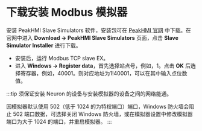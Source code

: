 # 下载安装 Modbus 模拟器

安装 PeakHMI Slave Simulators 软件，安装包可在 [PeakHMI 官网](https://hmisys.com) 中下载。在官网中进入 **Download -> PeakHMI Slave Simulators** 页面，点击 **Slave Simulator Installer** 进行下载。

* 安装后，运行 Modbus TCP slave EX。
* 进入 **Windows -> Register data**，首先选择站点号，例如，1。点击 **OK** 后选择寄存器，例如，40001。则对应地址为1!40001，可以在其中输入点位数值。

:::tip
须保证安装 Neuron 的设备与安装模拟器的设备之间的网络能通。

因模拟器默认使用 502（低于 1024 的为特权端口）端口，Windows 防火墙会阻止 502 端口数据，可选择关闭 Windows 防火墙，或在模拟器设置中修改模拟器端口为大于 1024 的端口，并重启模拟器。
:::
